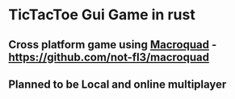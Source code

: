 # TicTacToe Gui Game in rust
## Cross platform game using [Macroquad](https://macroquad.rs/) - https://github.com/not-fl3/macroquad
## Planned to be Local and online multiplayer